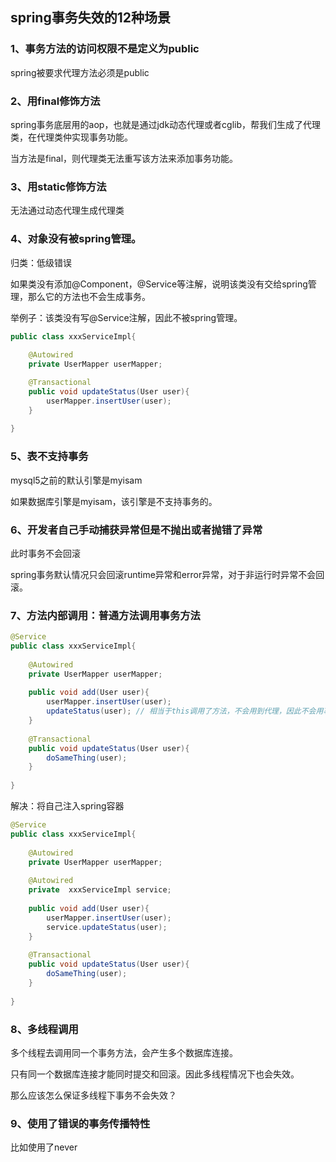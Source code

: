## spring事务失效的12种场景

### 1、事务方法的访问权限不是定义为public

spring被要求代理方法必须是public

### 2、用final修饰方法

spring事务底层用的aop，也就是通过jdk动态代理或者cglib，帮我们生成了代理类，在代理类仲实现事务功能。

当方法是final，则代理类无法重写该方法来添加事务功能。

### 3、用static修饰方法

无法通过动态代理生成代理类

### 4、对象没有被spring管理。

归类：低级错误

如果类没有添加@Component，@Service等注解，说明该类没有交给spring管理，那么它的方法也不会生成事务。

举例子：该类没有写@Service注解，因此不被spring管理。

```java
public class xxxServiceImpl{
    
    @Autowired
    private UserMapper userMapper;

    @Transactional
    public void updateStatus(User user){
        userMapper.insertUser(user);
    }
    
}
```



### 5、表不支持事务

mysql5之前的默认引擎是myisam

如果数据库引擎是myisam，该引擎是不支持事务的。

### 6、开发者自己手动捕获异常但是不抛出或者抛错了异常

此时事务不会回滚

spring事务默认情况只会回滚runtime异常和error异常，对于非运行时异常不会回滚。

### 7、方法内部调用：普通方法调用事务方法

```java
@Service
public class xxxServiceImpl{
    
    @Autowired
    private UserMapper userMapper;
    
    public void add(User user){
        userMapper.insertUser(user);
    	updateStatus(user); // 相当于this调用了方法，不会用到代理，因此不会用事务
    }
    
    @Transactional
    public void updateStatus(User user){
        doSameThing(user);
    }
    
}
```

解决：将自己注入spring容器

```java
@Service
public class xxxServiceImpl{
    
    @Autowired
    private UserMapper userMapper;
    
    @Autowired
    private  xxxServiceImpl service;
    
    public void add(User user){
        userMapper.insertUser(user);
    	service.updateStatus(user); 
    }
    
    @Transactional
    public void updateStatus(User user){
        doSameThing(user);
    }
    
}
```

### 8、多线程调用

多个线程去调用同一个事务方法，会产生多个数据库连接。

只有同一个数据库连接才能同时提交和回滚。因此多线程情况下也会失效。



那么应该怎么保证多线程下事务不会失效？



### 9、使用了错误的事务传播特性

比如使用了never
